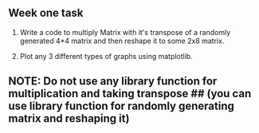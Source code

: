  ##              Week one task  ##

1. Write a code to multiply Matrix with it's transpose of a randomly generated 4*4 matrix and then reshape it to some 2x8 matrix.<br>
 
2. Plot any 3 different types of graphs using matplotlib.<br>

 ## NOTE: Do not use any library function for multiplication and taking transpose ## (you can use library function for randomly generating matrix and reshaping it)
